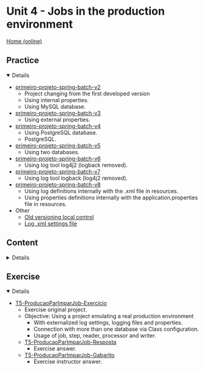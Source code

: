 # Unit 4 - Jobs in the production environment
[Home (online)](https://github.com/rudiantoni/learn-spring-batch)

## Practice

<details open><summary>Details</summary>

- [primeiro-projeto-spring-batch-v2](practice/primeiro-projeto-spring-batch-v2)
    - Project changing from the first developed version
    - Using internal properties.
    - Using MySQL database.
- [primeiro-projeto-spring-batch-v3](practice/primeiro-projeto-spring-batch-v3)
    - Using external properties.
- [primeiro-projeto-spring-batch-v4](practice/primeiro-projeto-spring-batch-v4)
    - Using PostgreSQL database.
    - PostgreSQL.
- [primeiro-projeto-spring-batch-v5](practice/primeiro-projeto-spring-batch-v5)
    - Using two databases.
- [primeiro-projeto-spring-batch-v6](practice/primeiro-projeto-spring-batch-v6)
    - Using log tool log4j2 (logback removed).
- [primeiro-projeto-spring-batch-v7](practice/primeiro-projeto-spring-batch-v7)
    - Using log tool logback (log4j2 removed).
- [primeiro-projeto-spring-batch-v8](practice/primeiro-projeto-spring-batch-v8)
    - Using log definitions internally with the .xml file in resources.
    - Using properties definitions internally with the application.properties file in resources.
- Other
    - [Old versioning local control](practice/Versões.txt)
    - [Log .xml settings file](practice/log4j.xml)

</details>

## Content

<details><summary>Details</summary>

- [PrimeiroJobSpringBatch](content/PrimeiroJobSpringBatch)
    - Project connecting two databases and using custom log settings.

</details>

## Exercise

<details open><summary>Details</summary>

- [T5-ProducaoParImparJob-Exercicio](exercise/T5-ProducaoParImparJob-Exercicio)
    - Exercise original project.
    - Objective: Using a project emulating a real production environment
        - With externalized log settings, logging files and properties.
        - Connection with more than one database via Class configuration.
        - Usage of job, step, reader, processor and writer.
    - [T5-ProducaoParImparJob-Resposta](exercise/T5-ProducaoParImparJob-Resposta)
        - Exercise answer.
    - [T5-ProducaoParImparJob-Gabarito](exercise/T5-ProducaoParImparJob-Gabarito)
        - Exercise instructor answer.

</details>
